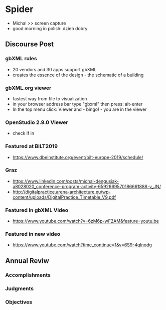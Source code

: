 # Spider

* Michal >> screen capture
* good morning in polish: dzień dobry


## Discourse Post

### gbXML rules

* 20 vendors and 30 apps support gbXML
* creates the essence of the design - the schematic of a building

### gbXML.org viewer

* fastest way from file to visualization
* in your browser address bar type "gbxml" then press: alt-enter
* In the top menu click: Viewer and - bingo! - you are in the viewer

### OpenStudio 2.9.0 Viewer

* check if in

### Featured at BiLT2019

* https://www.dbeinstitute.org/event/bilt-europe-2019/schedule/

### Graz

* https://www.linkedin.com/posts/michal-dengusiak-a8028020_conference-program-activity-6592669570186661888-v_JN/
* http://digitalpractice.arena-architecture.eu/wp-content/uploads/DigitalPractice_Timetable_V9.pdf

### Featured in gbXML Video

* https://www.youtube.com/watch?v=6zM6p-wF2AM&feature=youtu.be

### Featured in new video

* https://www.youtube.com/watch?time_continue=1&v=6S9-4qInodg


## Annual Reviw

### Accomplishments


### Judgments

### Objectives



